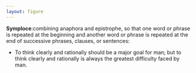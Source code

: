 ```yaml
---
layout: figure
---
```


**Symploce**:combining anaphora and epistrophe, so that one word or phrase is repeated at the beginning and another word or phrase is repeated at the end of successive phrases, clauses, or sentences:

 - To think clearly and rationally should be a major goal for man; but to think clearly and rationally is always the greatest difficulty faced by man.